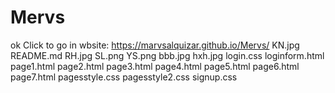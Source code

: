 # Mervs
ok
Click to go in wbsite: https://marvsalquizar.github.io/Mervs/
  KN.jpg
  README.md
  RH.jpg
  SL.png
  YS.png
  bbb.jpg
  hxh.jpg
  login.css
  loginform.html
  page1.html
  page2.html
  page3.html
  page4.html
  page5.html
  page6.html
  page7.html
  pagesstyle.css
  pagesstyle2.css
  signup.css

